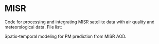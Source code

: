 # MISR
Code for processing and integrating MISR satellite data with air quality and meteorological data.
File list:

Spatio-temporal modeling for PM prediction from MISR AOD.
